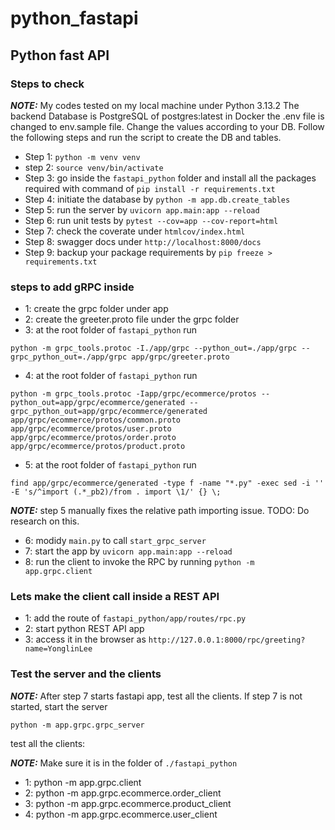 # python_fastapi

## Python fast API

### Steps to check

**_NOTE:_**
My codes tested on my local machine under Python 3.13.2
The backend Database is PostgreSQL of postgres:latest in Docker
the .env file is changed to env.sample file. Change the values according to your DB.
Follow the following steps and run the script to create the DB and tables.

- Step 1: `python -m venv venv`
- step 2: `source venv/bin/activate`
- Step 3: go inside the `fastapi_python` folder and install all the packages required with command of `pip install -r requirements.txt`
- Step 4: initiate the database by `python -m app.db.create_tables`
- Step 5: run the server by `uvicorn app.main:app --reload`
- Step 6: run unit tests by `pytest --cov=app --cov-report=html`
- Step 7: check the coverate under `htmlcov/index.html`
- Step 8: swagger docs under `http://localhost:8000/docs`
- Step 9: backup your package requirements by `pip freeze > requirements.txt`

### steps to add gRPC inside

- 1: create the grpc folder under app
- 2: create the greeter.proto file under the grpc folder
- 3: at the root folder of `fastapi_python` run

`python -m grpc_tools.protoc -I./app/grpc --python_out=./app/grpc --grpc_python_out=./app/grpc app/grpc/greeter.proto`

- 4: at the root folder of `fastapi_python` run

`python -m grpc_tools.protoc -Iapp/grpc/ecommerce/protos --python_out=app/grpc/ecommerce/generated --grpc_python_out=app/grpc/ecommerce/generated app/grpc/ecommerce/protos/common.proto app/grpc/ecommerce/protos/user.proto app/grpc/ecommerce/protos/order.proto app/grpc/ecommerce/protos/product.proto`

- 5: at the root folder of `fastapi_python` run

`find app/grpc/ecommerce/generated -type f -name "*.py" -exec sed -i '' -E 's/^import (.*_pb2)/from . import \1/' {} \;`

**_NOTE:_** step 5 manually fixes the relative path importing issue. TODO: Do research on this.

- 6: modidy `main.py` to call `start_grpc_server`
- 7: start the app by `uvicorn app.main:app --reload`
- 8: run the client to invoke the RPC by running `python -m app.grpc.client`

### Lets make the client call inside a REST API

- 1: add the route of `fastapi_python/app/routes/rpc.py`
- 2: start python REST API app
- 3: access it in the browser as `http://127.0.0.1:8000/rpc/greeting?name=YonglinLee`

### Test the server and the clients
<!--
python -m grpc_tools.protoc -Iapp/grpc/ecommerce/protos --python_out=app/grpc/ecommerce/generated --grpc_python_out=app/grpc/ecommerce/generated app/grpc/ecommerce/protos/common.proto app/grpc/ecommerce/protos/user.proto app/grpc/ecommerce/protos/order.proto app/grpc/ecommerce/protos/product.proto

find app/grpc/ecommerce/generated -type f -name "*.py" -exec sed -i '' -E 's/^import (.*_pb2)/from . import \1/' {} \;
-->

**_NOTE:_** After step 7 starts fastapi app, test all the clients. If step 7 is not started, start the server

`python -m app.grpc.grpc_server`

test all the clients:

**_NOTE:_** Make sure it is in the folder of `./fastapi_python`

- 1: python -m app.grpc.client
- 2: python -m app.grpc.ecommerce.order_client
- 3: python -m app.grpc.ecommerce.product_client
- 4: python -m app.grpc.ecommerce.user_client
